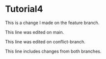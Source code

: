 # Tutorial4

This is a change I made on the feature branch.


This line was edited on main.

This line was edited on conflict-branch.

This line includes changes from both branches.